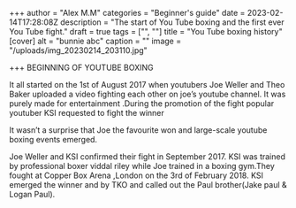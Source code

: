 +++
author = "Alex M.M"
categories = "Beginner's guide"
date = 2023-02-14T17:28:08Z
description = "The start of You Tube boxing and the first ever You Tube fight."
draft = true
tags = ["", ""]
title = "You Tube boxing history"
[cover]
alt = "bunnie abc"
caption = ""
image = "/uploads/img_20230214_203110.jpg"

+++
BEGINNING OF YOUTUBE BOXING

It all started on the 1st of August 2017 when youtubers Joe Weller and Theo Baker uploaded a video fighting each other on joe’s youtube channel. It was purely made for entertainment .During the promotion of the fight popular youtuber KSI requested to fight the winner

It wasn’t a surprise that Joe the favourite won and large-scale youtube boxing events emerged.

Joe Weller and KSI confirmed their fight in September 2017. KSI was trained by professional boxer viddal riley while Joe trained in a boxing gym.They fought at Copper Box Arena ,London on the 3rd of February 2018. KSI emerged the winner and by TKO and called out the Paul brother(Jake paul & Logan Paul).